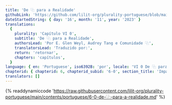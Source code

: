 ```yaml
---
title: 'De ⿻ para a Realidade'
githubLink: 'https://github.com/lilit-org/plurality-portuguese/blob/main/contents/portuguese/6-0-de-⿻-para-a-realidade.md'
dateStartedString: { day: '16', month: '11', year: '2023' }
translations:
  {
    plurality: 'Capítulo VI 0',
    subtitle: 'De ⿻ para a Realidade',
    authorsLead: 'Por E. Glen Weyl, Audrey Tang e Comunidade ⿻',
    translatorsLead: 'Traduzido por:',
    return: 'retornar',
    chapters: 'capítulos',
  }
language: { en: 'Portuguese', iso6392B: 'por', locale: 'VI 0 De ⿻ para a Realidade' }
chapterid: { chapterid: 6, chapterid_subid: '6-0', section_title: 'Impacto' }
translators: []
---
```

{% readdynamiccode 'https://raw.githubusercontent.com/lilit-org/plurality-portuguese/main/contents/portuguese/6-0-de-⿻-para-a-realidade.md' %} 